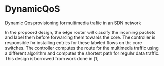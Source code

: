 # DynamicQoS
Dynamic Qos provisioning for multimedia traffic in an SDN network

In the proposed design, the edge router will classify the incoming packets and label them before forwarding them towards the core. The controller is responsible for installing entries for these labeled flows on the core switches.
The controller computes the route for the multimedia traffic using a different algorithm and computes the shortest path for regular data traffic.
This design is borrowed from work done in [1]
